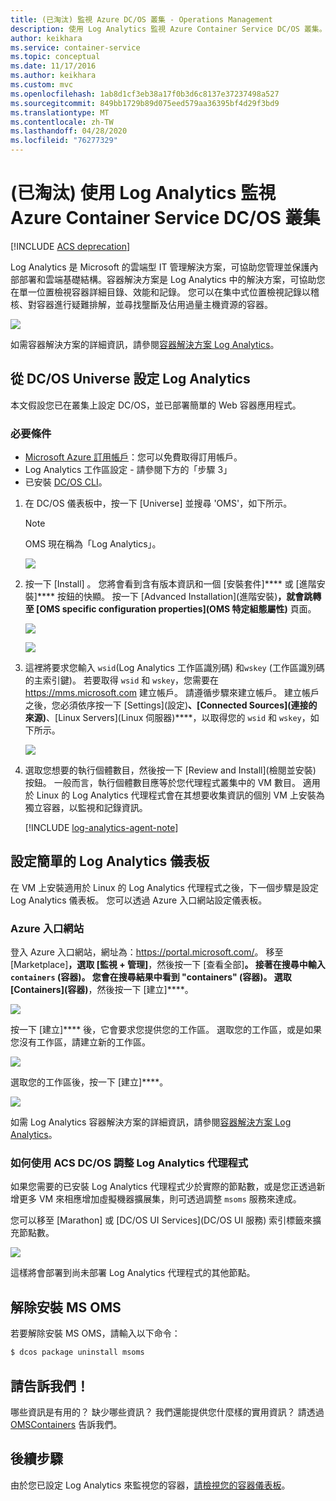 ```yaml
---
title: (已淘汰) 監視 Azure DC/OS 叢集 - Operations Management
description: 使用 Log Analytics 監視 Azure Container Service DC/OS 叢集。
author: keikhara
ms.service: container-service
ms.topic: conceptual
ms.date: 11/17/2016
ms.author: keikhara
ms.custom: mvc
ms.openlocfilehash: 1ab8d1cf3eb38a17f0b3d6c8137e37237498a527
ms.sourcegitcommit: 849bb1729b89d075eed579aa36395bf4d29f3bd9
ms.translationtype: MT
ms.contentlocale: zh-TW
ms.lasthandoff: 04/28/2020
ms.locfileid: "76277329"
---
```

# <a name="deprecated-monitor-an-azure-container-service-dcos-cluster-with-log-analytics"></a>(已淘汰) 使用 Log Analytics 監視 Azure Container Service DC/OS 叢集

[!INCLUDE [ACS deprecation](../../../includes/container-service-deprecation.md)]

Log Analytics 是 Microsoft 的雲端型 IT 管理解決方案，可協助您管理並保護內部部署和雲端基礎結構。容器解決方案是 Log Analytics 中的解決方案，可協助您在單一位置檢視容器詳細目錄、效能和記錄。 您可以在集中式位置檢視記錄以稽核、對容器進行疑難排解，並尋找壟斷及佔用過量主機資源的容器。

![](media/container-service-monitoring-oms/image1.png)

如需容器解決方案的詳細資訊，請參閱[容器解決方案 Log Analytics](../../azure-monitor/insights/containers.md)。

## <a name="setting-up-log-analytics-from-the-dcos-universe"></a>從 DC/OS Universe 設定 Log Analytics


本文假設您已在叢集上設定 DC/OS，並已部署簡單的 Web 容器應用程式。

### <a name="pre-requisite"></a>必要條件
- [Microsoft Azure 訂用帳戶](https://azure.microsoft.com/free/)：您可以免費取得訂用帳戶。  
- Log Analytics 工作區設定 - 請參閱下方的「步驟 3」
- 已安裝 [DC/OS CLI](https://docs.mesosphere.com/1.12/cli)。

1. 在 DC/OS 儀表板中，按一下 [Universe] 並搜尋 'OMS'，如下所示。

   >[!NOTE]
   >OMS 現在稱為「Log Analytics」。

   ![](media/container-service-monitoring-oms/image2.png)

2. 按一下 [Install]  。 您將會看到含有版本資訊和一個 [安裝套件]**** 或 [進階安裝]**** 按鈕的快顯。 按一下 [Advanced Installation]\(進階安裝)****，就會跳轉至 [OMS specific configuration properties]\(OMS 特定組態屬性)**** 頁面。

   ![](media/container-service-monitoring-oms/image3.png)

   ![](media/container-service-monitoring-oms/image4.png)

3. 這裡將要求您輸入 `wsid`(Log Analytics 工作區識別碼) 和`wskey` (工作區識別碼的主索引鍵)。 若要取得 `wsid` 和 `wskey`，您需要在 <https://mms.microsoft.com> 建立帳戶。
   請遵循步驟來建立帳戶。 建立帳戶之後，您必須依序按一下 [Settings]\(設定)****、[Connected Sources]\(連接的來源)****、[Linux Servers]\(Linux 伺服器)****，以取得您的 `wsid` 和 `wskey`，如下所示。

   ![](media/container-service-monitoring-oms/image5.png)

4. 選取您想要的執行個體數目，然後按一下 [Review and Install]\(檢閱並安裝) 按鈕。 一般而言，執行個體數目應等於您代理程式叢集中的 VM 數目。 適用於 Linux 的 Log Analytics 代理程式會在其想要收集資訊的個別 VM 上安裝為獨立容器，以監視和記錄資訊。

   [!INCLUDE [log-analytics-agent-note](../../../includes/log-analytics-agent-note.md)] 

## <a name="setting-up-a-simple-log-analytics-dashboard"></a>設定簡單的 Log Analytics 儀表板

在 VM 上安裝適用於 Linux 的 Log Analytics 代理程式之後，下一個步驟是設定 Log Analytics 儀表板。 您可以透過 Azure 入口網站設定儀表板。

### <a name="azure-portal"></a>Azure 入口網站 

登入 Azure 入口網站，網址為：<https://portal.microsoft.com/>。 移至 [Marketplace]****，選取 [監視 + 管理]****，然後按一下 [查看全部]****。 接著在搜尋中輸入 `containers` (容器)。 您會在搜尋結果中看到 "containers" (容器)。 選取 [Containers]\(容器)****，然後按一下 [建立]****。

![](media/container-service-monitoring-oms/image9.png)

按一下 [建立]**** 後，它會要求您提供您的工作區。 選取您的工作區，或是如果您沒有工作區，請建立新的工作區。

![](media/container-service-monitoring-oms/image10.PNG)

選取您的工作區後，按一下 [建立]****。

![](media/container-service-monitoring-oms/image11.png)

如需 Log Analytics 容器解決方案的詳細資訊，請參閱[容器解決方案 Log Analytics](../../azure-monitor/insights/containers.md)。

### <a name="how-to-scale-log-analytics-agent-with-acs-dcos"></a>如何使用 ACS DC/OS 調整 Log Analytics 代理程式 

如果您需要的已安裝 Log Analytics 代理程式少於實際的節點數，或是您正透過新增更多 VM 來相應增加虛擬機器擴展集，則可透過調整 `msoms` 服務來達成。

您可以移至 [Marathon] 或 [DC/OS UI Services]\(DC/OS UI 服務) 索引標籤來擴充節點數。

![](media/container-service-monitoring-oms/image12.PNG)

這樣將會部署到尚未部署 Log Analytics 代理程式的其他節點。

## <a name="uninstall-ms-oms"></a>解除安裝 MS OMS

若要解除安裝 MS OMS，請輸入以下命令：

```bash
$ dcos package uninstall msoms
```

## <a name="let-us-know"></a>請告訴我們！
哪些資訊是有用的？ 缺少哪些資訊？ 我們還能提供您什麼樣的實用資訊？ 請透過 <a href="mailto:OMSContainers@microsoft.com">OMSContainers</a> 告訴我們。

## <a name="next-steps"></a>後續步驟

 由於您已設定 Log Analytics 來監視您的容器，[請檢視您的容器儀表板](../../azure-monitor/insights/containers.md)。
